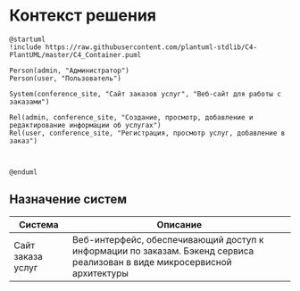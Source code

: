 # Контекст решения
<!-- Окружение системы (роли, участники, внешние системы) и связи системы с ним. Диаграмма контекста C4 и текстовое описание. 
-->
```plantuml
@startuml
!include https://raw.githubusercontent.com/plantuml-stdlib/C4-PlantUML/master/C4_Container.puml

Person(admin, "Администратор")
Person(user, "Пользователь")

System(conference_site, "Сайт заказов услуг", "Веб-сайт для работы с заказами")

Rel(admin, conference_site, "Создание, просмотр, добавление и редактирование информации об услугах")
Rel(user, conference_site, "Регистрация, просмотр услуг, добавление в заказ")



@enduml
```
## Назначение систем
|Система| Описание|
|-------|---------|
| Сайт заказа услуг | Веб-интерфейс, обеспечивающий доступ к информации по заказам. Бэкенд сервиса реализован в виде микросервисной архитектуры |

